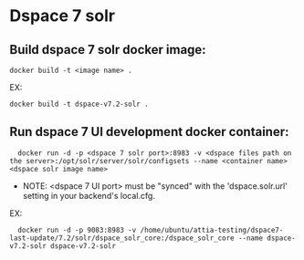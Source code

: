 # Dspace 7 solr

## Build dspace 7 solr docker image:

```
docker build -t <image name> .
```

EX:

```
docker build -t dspace-v7.2-solr .
```

## Run dspace 7 UI development docker container:

```
  docker run -d -p <dspace 7 solr port>:8983 -v <dspace files path on the server>:/opt/solr/server/solr/configsets --name <container name> <dspace solr image name>
```

- NOTE: <dspace 7 UI port> must be "synced" with the 'dspace.solr.url' setting in your backend's local.cfg.

EX:

```
  docker run -d -p 9083:8983 -v /home/ubuntu/attia-testing/dspace7-last-update/7.2/solr/dspace_solr_core:/dspace_solr_core --name dspace-v7.2-solr dspace-v7.2-solr
```
